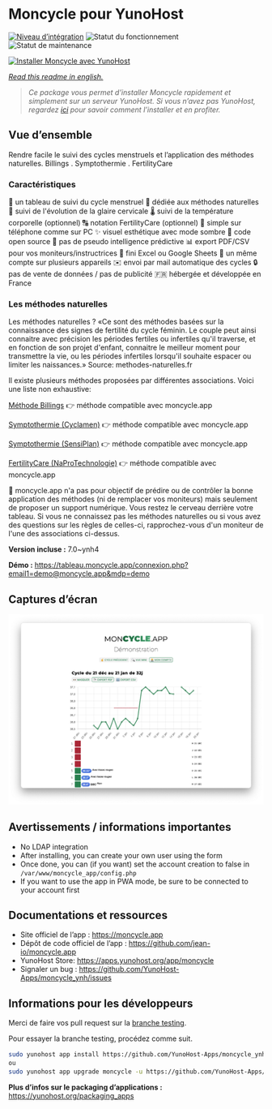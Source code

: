 <!--
N.B.: This README was automatically generated by https://github.com/YunoHost/apps/tree/master/tools/README-generator
It shall NOT be edited by hand.
-->

# Moncycle pour YunoHost

[![Niveau d’intégration](https://dash.yunohost.org/integration/moncycle.svg)](https://dash.yunohost.org/appci/app/moncycle) ![Statut du fonctionnement](https://ci-apps.yunohost.org/ci/badges/moncycle.status.svg) ![Statut de maintenance](https://ci-apps.yunohost.org/ci/badges/moncycle.maintain.svg)

[![Installer Moncycle avec YunoHost](https://install-app.yunohost.org/install-with-yunohost.svg)](https://install-app.yunohost.org/?app=moncycle)

*[Read this readme in english.](./README.md)*

> *Ce package vous permet d’installer Moncycle rapidement et simplement sur un serveur YunoHost.
Si vous n’avez pas YunoHost, regardez [ici](https://yunohost.org/#/install) pour savoir comment l’installer et en profiter.*

## Vue d’ensemble

Rendre facile le suivi des cycles menstruels et l’application des méthodes naturelles.
Billings . Symptothermie . FertilityCare

### Caractéristiques

👩 un tableau de suivi du cycle menstruel
🌳 dédiée aux méthodes naturelles
🤏 suivi de l'évolution de la glaire cervicale
🌡️ suivi de la température corporelle (optionnel)
🔠 notation FertilityCare (optionnel)
📱 simple sur téléphone comme sur PC
✨ visuel esthétique avec mode sombre
📖 code open source
🤪 pas de pseudo intelligence prédictive
📊 export PDF/CSV pour vos moniteurs/instructrices
🔢 fini Excel ou Google Sheets
💑 un même compte sur plusieurs appareils
✉️ envoi par mail automatique des cycles
🔒 pas de vente de données / pas de publicité
🇫🇷 hébergée et développée en France

### Les méthodes naturelles

Les méthodes naturelles ? «Ce sont des méthodes basées sur la connaissance des signes de fertilité du cycle féminin. Le couple peut ainsi connaitre avec précision les périodes fertiles ou infertiles qu'il traverse, et en fonction de son projet d'enfant, connaitre le meilleur moment pour transmettre la vie, ou les périodes infertiles lorsqu'il souhaite espacer ou limiter les naissances.» Source: methodes-naturelles.fr

Il existe plusieurs méthodes proposées par différentes associations. Voici une liste non exhaustive:

[Méthode Billings](https://www.methode-billings.com/)
👉 méthode compatible avec moncycle.app

[Symptothermie (Cyclamen)](http://www.methodes-naturelles.fr/les_methodes_naturelles/la-methode-dauto-observation)
👉 méthode compatible avec moncycle.app

[Symptothermie (SensiPlan)](https://symptothermie.info/)
👉 méthode compatible avec moncycle.app

[FertilityCare (NaProTechnologie)](https://www.fertilitycare.fr/)
👉 méthode compatible avec moncycle.app

🧠 moncycle.app n'a pas pour objectif de prédire ou de contrôler la bonne application des méthodes (ni de remplacer vos moniteurs) mais seulement de proposer un support numérique. Vous restez le cerveau derrière votre tableau. Si vous ne connaissez pas les méthodes naturelles ou si vous avez des questions sur les règles de celles-ci, rapprochez-vous d'un moniteur de l'une des associations ci-dessus.

**Version incluse :** 7.0~ynh4

**Démo :** https://tableau.moncycle.app/connexion.php?email1=demo@moncycle.app&mdp=demo

## Captures d’écran

![Capture d’écran de Moncycle](./doc/screenshots/moncycle_app.png)

## Avertissements / informations importantes

* No LDAP integration
* After installing, you can create your own user using the form
* Once done, you can (if you want) set the account creation to false in `/var/www/moncycle_app/config.php`
* If you want to use the app in PWA mode, be sure to be connected to your account first

## Documentations et ressources

* Site officiel de l’app : <https://moncycle.app>
* Dépôt de code officiel de l’app : <https://github.com/jean-io/moncycle.app>
* YunoHost Store: <https://apps.yunohost.org/app/moncycle>
* Signaler un bug : <https://github.com/YunoHost-Apps/moncycle_ynh/issues>

## Informations pour les développeurs

Merci de faire vos pull request sur la [branche testing](https://github.com/YunoHost-Apps/moncycle_ynh/tree/testing).

Pour essayer la branche testing, procédez comme suit.

``` bash
sudo yunohost app install https://github.com/YunoHost-Apps/moncycle_ynh/tree/testing --debug
ou
sudo yunohost app upgrade moncycle -u https://github.com/YunoHost-Apps/moncycle_ynh/tree/testing --debug
```

**Plus d’infos sur le packaging d’applications :** <https://yunohost.org/packaging_apps>